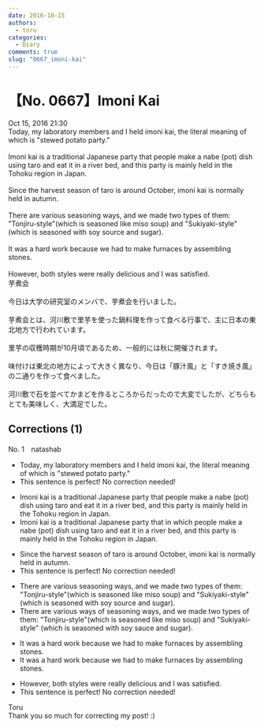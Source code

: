 ```yaml
---
date: 2016-10-15
authors:
  - toru
categories:
  - Diary
comments: true
slug: "0667_imoni-kai"
---
```


# 【No. 0667】Imoni Kai
<div class="date">Oct 15, 2016 21:30</div>
<div id="post"><div id="body_show_ori">
Today, my laboratory members and I held imoni kai, the literal meaning of which is "stewed potato party."<br/><br/>Imoni kai is a traditional Japanese party that people make a nabe (pot) dish using taro and eat it in a river bed, and this party is mainly held in the Tohoku region in Japan.<br/><br/>Since the harvest season of taro is around October, imoni kai is normally held in autumn.<br/><br/>There are various seasoning ways, and we made two types of them: "Tonjiru-style"(which is seasoned like miso soup) and "Sukiyaki-style" (which is seasoned with soy source and sugar).<br/><br/>It was a hard work because we had to make furnaces by assembling stones.<br/><br/>However, both styles were really delicious and I was satisfied.
</div></div>

<!-- more -->

<div id="post_ja"><div id="body_show_mo">
芋煮会<br/><br/>今日は大学の研究室のメンバで、芋煮会を行いました。<br/><br/>芋煮会とは、河川敷で里芋を使った鍋料理を作って食べる行事で、主に日本の東北地方で行われています。<br/><br/>里芋の収穫時期が10月頃であるため、一般的には秋に開催されます。<br/><br/>味付けは東北の地方によって大きく異なり、今日は「豚汁風」と「すき焼き風」の二通りを作って食べました。<br/><br/>河川敷で石を並べてかまどを作るところからだったので大変でしたが、どちらもとても美味しく、大満足でした。
</div></div>

## Corrections (1)
<div id="block"><div class="first_name"> No. 1　<span class="just_name">natashab</span></div><div id="block2">
<ul class="correction_field">
<li class="incorrect">Today, my laboratory members and I held imoni kai, the literal meaning of which is "stewed potato party."</li>
<li class="corrected perfect">This sentence is perfect! No correction needed!</li>
</ul>
<ul class="correction_field">
<li class="incorrect">Imoni kai is a traditional Japanese party that people make a nabe (pot) dish using taro and eat it in a river bed, and this party is mainly held in the Tohoku region in Japan.</li>
<li class="corrected correct">
Imoni kai is a traditional Japanese party <span class="sline">that</span> <span class="f_blue">in which </span>people make a nabe (pot) dish using taro and eat it in a river bed, and this party is mainly held in the Tohoku region in Japan.
</li>
</ul>
<ul class="correction_field">
<li class="incorrect">Since the harvest season of taro is around October, imoni kai is normally held in autumn.</li>
<li class="corrected perfect">This sentence is perfect! No correction needed!</li>
</ul>
<ul class="correction_field">
<li class="incorrect">There are various seasoning ways, and we made two types of them: "Tonjiru-style"(which is seasoned like miso soup) and "Sukiyaki-style" (which is seasoned with soy source and sugar).</li>
<li class="corrected correct">
There are various <span class="f_blue">ways of </span>seasoning <span class="sline">ways</span>, and we made two types of them: "Tonjiru-style"(which is seasoned like miso soup) and "Sukiyaki-style" (which is seasoned with soy s<span class="f_blue">auc</span>e and sugar).
</li>
</ul>
<ul class="correction_field">
<li class="incorrect">It was a hard work because we had to make furnaces by assembling stones.</li>
<li class="corrected correct">
It was <span class="sline">a</span> hard work because we had to make furnaces by assembling stones.
</li>
</ul>
<ul class="correction_field">
<li class="incorrect">However, both styles were really delicious and I was satisfied.</li>
<li class="corrected perfect">This sentence is perfect! No correction needed!</li>
</ul>
</div><div class="name"><span class="just_name">Toru</span><br>
Thank you so much for correcting my post! :)
</div>
</div>
